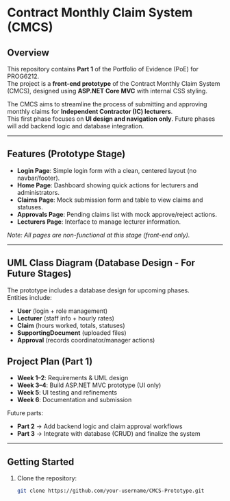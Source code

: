 # Contract Monthly Claim System (CMCS) 

## Overview
This repository contains **Part 1** of the Portfolio of Evidence (PoE) for PROG6212.  
The project is a **front-end prototype** of the Contract Monthly Claim System (CMCS), designed using **ASP.NET Core MVC** with internal CSS styling.

The CMCS aims to streamline the process of submitting and approving monthly claims for **Independent Contractor (IC) lecturers**.  
This first phase focuses on **UI design and navigation only**. Future phases will add backend logic and database integration.

---

## Features (Prototype Stage)
- **Login Page**: Simple login form with a clean, centered layout (no navbar/footer).
- **Home Page**: Dashboard showing quick actions for lecturers and administrators.
- **Claims Page**: Mock submission form and table to view claims and statuses.
- **Approvals Page**: Pending claims list with mock approve/reject actions.
- **Lecturers Page**: Interface to manage lecturer information.

*Note: All pages are non-functional at this stage (front-end only).*

---

## UML Class Diagram (Database Design - For Future Stages)
The prototype includes a database design for upcoming phases.  
Entities include:
- **User** (login + role management)  
- **Lecturer** (staff info + hourly rates)  
- **Claim** (hours worked, totals, statuses)  
- **SupportingDocument** (uploaded files)  
- **Approval** (records coordinator/manager actions)  



## Project Plan (Part 1)
- **Week 1–2**: Requirements & UML design  
- **Week 3–4**: Build ASP.NET MVC prototype (UI only)  
- **Week 5**: UI testing and refinements  
- **Week 6**: Documentation and submission  

Future parts:
- **Part 2** → Add backend logic and claim approval workflows  
- **Part 3** → Integrate with database (CRUD) and finalize the system  

---

## Getting Started
1. Clone the repository:  
   ```bash
   git clone https://github.com/your-username/CMCS-Prototype.git
